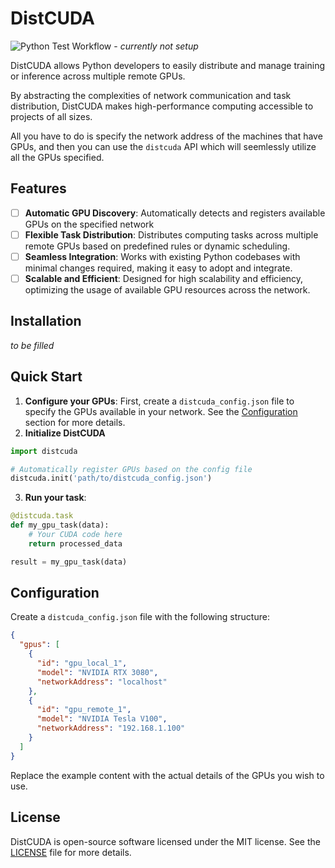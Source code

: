# DistCUDA

![Python Test Workflow](https://github.com/viraatdas/DistCUDA/actions/workflows/python-test.yml/badge.svg) - _currently not setup_

DistCUDA allows Python developers to easily distribute and manage training or inference across multiple remote GPUs.

By abstracting the complexities of network communication and task distribution, DistCUDA makes high-performance computing accessible to projects of all sizes.

All you have to do is specify the network address of the machines that have GPUs, and then you can use the `distcuda` API which will seemlessly utilize all the GPUs specified. 

## Features

- [ ] **Automatic GPU Discovery**: Automatically detects and registers available GPUs on the specified network
- [ ] **Flexible Task Distribution**: Distributes computing tasks across multiple remote GPUs based on predefined rules or dynamic scheduling.
- [ ] **Seamless Integration**: Works with existing Python codebases with minimal changes required, making it easy to adopt and integrate.
- [ ] **Scalable and Efficient**: Designed for high scalability and efficiency, optimizing the usage of available GPU resources across the network.

## Installation

_to be filled_

## Quick Start

1. **Configure your GPUs**: First, create a `distcuda_config.json` file to specify the GPUs available in your network. See the [Configuration](#configuration) section for more details.
2. **Initialize DistCUDA**

```python
import distcuda

# Automatically register GPUs based on the config file
distcuda.init('path/to/distcuda_config.json')
```

3. **Run your task**:

```python
@distcuda.task
def my_gpu_task(data):
    # Your CUDA code here
    return processed_data

result = my_gpu_task(data)
```

## Configuration

Create a `distcuda_config.json` file with the following structure:

```json
{
  "gpus": [
    {
      "id": "gpu_local_1",
      "model": "NVIDIA RTX 3080",
      "networkAddress": "localhost"
    },
    {
      "id": "gpu_remote_1",
      "model": "NVIDIA Tesla V100",
      "networkAddress": "192.168.1.100"
    }
  ]
}
```

Replace the example content with the actual details of the GPUs you wish to use.

## License

DistCUDA is open-source software licensed under the MIT license. See the [LICENSE](LICENSE) file for more details.
